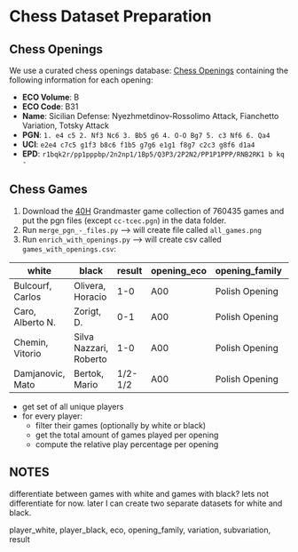 # Chess Dataset Preparation

## Chess Openings
We use a curated chess openings database: [Chess Openings](https://github.com/lichess-org/chess-openings?tab=readme-ov-file) containing the following information for each opening:

- **ECO Volume**: B
- **ECO Code**: B31
- **Name**: Sicilian Defense: Nyezhmetdinov-Rossolimo Attack, Fianchetto Variation, Totsky Attack
- **PGN**: `1. e4 c5 2. Nf3 Nc6 3. Bb5 g6 4. O-O Bg7 5. c3 Nf6 6. Qa4`
- **UCI**: `e2e4 c7c5 g1f3 b8c6 f1b5 g7g6 e1g1 f8g7 c2c3 g8f6 d1a4`
- **EPD**: `r1bqk2r/pp1pppbp/2n2np1/1Bp5/Q3P3/2P2N2/PP1P1PPP/RNB2RK1 b kq -`


## Chess Games
1. Download the [40H](http://www.nk-qy.info/40h/) Grandmaster game collection of 760435 games and put the pgn files (except `cc-tcec.pgn`) in the data folder.
2. Run `merge_pgn_-_files.py` --> will create file called `all_games.png`
3. Run `enrich_with_openings.py` --> will create csv called `games_with_openings.csv`:

| white               | black                  | result   | opening_eco | opening_family  | opening_variation       | opening_subvariation   |
|---------------------|------------------------|----------|-------------|-----------------|-------------------------|------------------------|
| Bulcourf, Carlos    | Olivera, Horacio       | 1-0      | A00         | Polish Opening  | King's Indian Variation |                        |
| Caro, Alberto N.    | Zorigt, D.             | 0-1      | A00         | Polish Opening  | King's Indian Variation | Sokolsky Attack        |
| Chemin, Vitorio     | Silva Nazzari, Roberto | 1-0      | A00         | Polish Opening  |                         |                        |
| Damjanovic, Mato    | Bertok, Mario          | 1/2-1/2  | A00         | Polish Opening  | King's Indian Variation | Schiffler Attack       |


- get set of all unique players
- for every player: 
    - filter their games (optionally by white or black)
    - get the total amount of games played per opening
    - compute the relative play percentage per opening









## NOTES
differentiate between games with white and games with black? lets not differentiate for now. later I can create two separate datasets for white and black.

player_white, player_black, eco, opening_family, variation, subvariation, result
